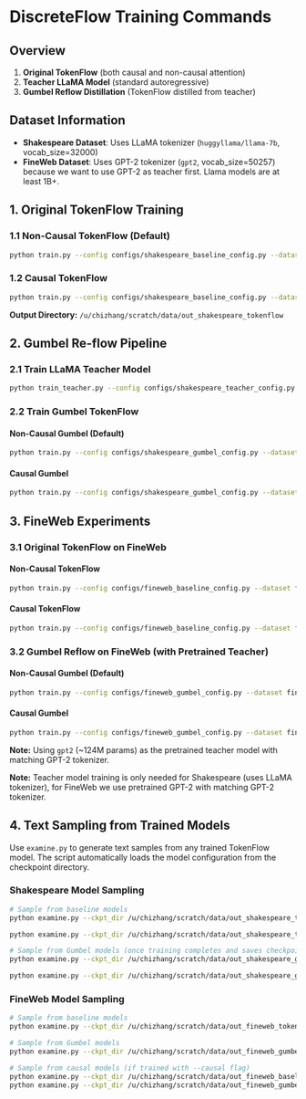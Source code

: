 # DiscreteFlow Training Commands

## Overview

1. **Original TokenFlow** (both causal and non-causal attention)
2. **Teacher LLaMA Model** (standard autoregressive)
3. **Gumbel Reflow Distillation** (TokenFlow distilled from teacher)

## Dataset Information

- **Shakespeare Dataset**: Uses LLaMA tokenizer (`huggyllama/llama-7b`, vocab_size=32000)
- **FineWeb Dataset**: Uses GPT-2 tokenizer (`gpt2`, vocab_size=50257) because we want to use GPT-2 as teacher first. Llama models are at least 1B+.

## 1. Original TokenFlow Training

### 1.1 Non-Causal TokenFlow (Default)
```bash
python train.py --config configs/shakespeare_baseline_config.py --dataset shakespeare
```

### 1.2 Causal TokenFlow
```bash
python train.py --config configs/shakespeare_baseline_config.py --dataset shakespeare --causal
```

**Output Directory:** `/u/chizhang/scratch/data/out_shakespeare_tokenflow`

## 2. Gumbel Re-flow Pipeline

### 2.1 Train LLaMA Teacher Model
```bash
python train_teacher.py --config configs/shakespeare_teacher_config.py --dataset shakespeare
```

### 2.2 Train Gumbel TokenFlow

#### Non-Causal Gumbel (Default)
```bash
python train.py --config configs/shakespeare_gumbel_config.py --dataset shakespeare
```

#### Causal Gumbel
```bash
python train.py --config configs/shakespeare_gumbel_config.py --dataset shakespeare --causal
```

## 3. FineWeb Experiments

### 3.1 Original TokenFlow on FineWeb

#### Non-Causal TokenFlow
```bash
python train.py --config configs/fineweb_baseline_config.py --dataset fineweb
```

#### Causal TokenFlow
```bash
python train.py --config configs/fineweb_baseline_config.py --dataset fineweb --causal
```

### 3.2 Gumbel Reflow on FineWeb (with Pretrained Teacher)

#### Non-Causal Gumbel (Default)
```bash
python train.py --config configs/fineweb_gumbel_config.py --dataset fineweb
```

#### Causal Gumbel
```bash
python train.py --config configs/fineweb_gumbel_config.py --dataset fineweb --causal
```

**Note:** Using `gpt2` (~124M params) as the pretrained teacher model with matching GPT-2 tokenizer. 


**Note:** Teacher model training is only needed for Shakespeare (uses LLaMA tokenizer), for FineWeb we use pretrained GPT-2 with matching GPT-2 tokenizer.

## 4. Text Sampling from Trained Models

Use `examine.py` to generate text samples from any trained TokenFlow model. The script automatically loads the model configuration from the checkpoint directory.

### Shakespeare Model Sampling

```bash
# Sample from baseline models
python examine.py --ckpt_dir /u/chizhang/scratch/data/out_shakespeare_tokenflow/checkpoint-1000 --batch_size 8

python examine.py --ckpt_dir /u/chizhang/scratch/data/out_shakespeare_tokenflow-causal/checkpoint-1000 --batch_size 8

# Sample from Gumbel models (once training completes and saves checkpoints)
python examine.py --ckpt_dir /u/chizhang/scratch/data/out_shakespeare_gumbel/checkpoint-1000 --batch_size 8

python examine.py --ckpt_dir /u/chizhang/scratch/data/out_shakespeare_gumbel-causal/checkpoint-1000 --batch_size 8
```

### FineWeb Model Sampling

```bash
# Sample from baseline models
python examine.py --ckpt_dir /u/chizhang/scratch/data/out_fineweb_tokenflow/checkpoint-5000 --batch_size 8

# Sample from Gumbel models
python examine.py --ckpt_dir /u/chizhang/scratch/data/out_fineweb_gumbel/checkpoint-5000 --batch_size 8

# Sample from causal models (if trained with --causal flag)
python examine.py --ckpt_dir /u/chizhang/scratch/data/out_fineweb_baseline_causal/checkpoint-5000 --batch_size 8
python examine.py --ckpt_dir /u/chizhang/scratch/data/out_fineweb_gumbel_causal/checkpoint-5000 --batch_size 8
```